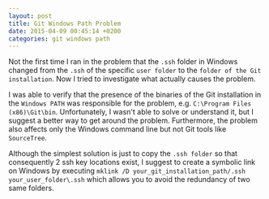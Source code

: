 ```yaml
---
layout: post
title: Git Windows Path Problem
date: 2015-04-09 00:45:14 +0200
categories: git windows path
---
```


Not the first time I ran in the problem that the `.ssh` folder in Windows changed from the `.ssh` of the specific 
`user folder` to the `folder of the Git installation`. Now I tried to investigate what actually causes the problem.

I was able to verify that the presence of the binaries of the Git installation in the `Windows PATH` was 
responsible for the problem, e.g. `C:\Program Files (x86)\Git\bin`. Unfortunately, I wasn't able to solve
or understand it, but I suggest a better way to get around the problem. Furthermore, the problem also affects
only the Windows command line but not Git tools like `SourceTree`.

Although the simplest solution is just to copy the `.ssh folder` so that consequently 2 ssh key locations exist,
I suggest to create a symbolic link on Windows by executing 
`mklink /D your_git_installation_path/.ssh your_user_folder\.ssh`
which allows you to avoid the redundancy of two same folders.
